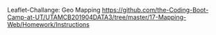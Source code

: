 Leaflet-Challange: Geo Mapping
https://github.com/the-Coding-Boot-Camp-at-UT/UTAMCB201904DATA3/tree/master/17-Mapping-Web/Homework/Instructions

